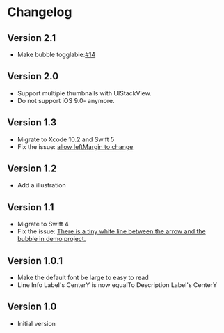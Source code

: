 # Changelog

## Version 2.1

- Make bubble togglable:[#14](https://github.com/kf99916/TimelineTableViewCell/pull/14)

## Version 2.0

- Support multiple thumbnails with UIStackView.
- Do not support iOS 9.0- anymore.

## Version 1.3

- Migrate to Xcode 10.2 and Swift 5
- Fix the issue: [allow leftMargin to change](https://github.com/kf99916/TimelineTableViewCell/issues/9)

## Version 1.2

- Add a illustration

## Version 1.1

- Migrate to Swift 4
- Fix the issue: [There is a tiny white line between the arrow and the bubble in demo project.](https://github.com/kf99916/TimelineTableViewCell/issues/7)

## Version 1.0.1

- Make the default font be large to easy to read
- Line Info Label's CenterY is now equalTo Description Label's CenterY

## Version 1.0

- Initial version
